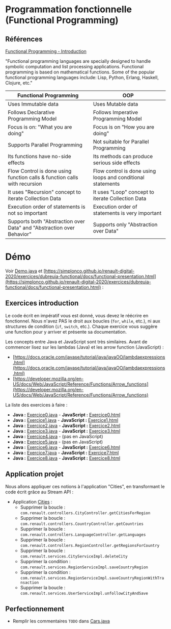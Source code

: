 # Programmation fonctionnelle (Functional Programming)

## Références

[Functional Programming - Introduction](https://www.tutorialspoint.com/functional_programming/functional_programming_introduction.htm)

"Functional programming languages are specially designed to handle symbolic computation and list processing applications. Functional programming is based on mathematical functions. Some of the popular functional programming languages include: Lisp, Python, Erlang, Haskell, Clojure, etc."

| Functional Programming | OOP |
| --- | --- |
| Uses Immutable data | Uses Mutable data |
| Follows Declarative Programming Model | Follows Imperative Programming Model |
| Focus is on: "What you are doing" | Focus is on "How you are doing" |
| Supports Parallel Programming | Not suitable for Parallel Programming |
| Its functions have no-side effects | Its methods can produce serious side effects |
| Flow Control is done using function calls & function calls with recursion | Flow control is done using loops and conditional statements |
| It uses "Recursion" concept to iterate Collection Data | It uses "Loop" concept to iterate Collection Data |
| Execution order of statements is not so important | Execution order of statements is very important |
| Supports both "Abstraction over Data" and "Abstraction over Behavior" | Supports only "Abstraction over Data" |

# Démo

Voir [Demo.java](./src/main/java/Demo.java) et [https://simplonco.github.io/renault-digital-2020/exercices/dubreuia-functional/docs/functional-presentation.html](https://simplonco.github.io/renault-digital-2020/exercices/dubreuia-functional/docs/functional-presentation.html) :

## Exercices introduction

Le code écrit en impératif vous est donné, vous devez le réécrire en fonctionnel. Nous n'avez PAS le droit aux boucles (`for`, `while`, etc.), ni aux structures de condition (`if`, `switch`, etc.). Chaque exercice vous suggère une function pour y arriver et présente sa documentation.

Les concepts entre Java et JavaScript sont très similaires. Avant de commencer lisez sur les lambdas (Java) et les arrow function (JavaScript) :

- [https://docs.oracle.com/javase/tutorial/java/javaOO/lambdaexpressions.html](https://docs.oracle.com/javase/tutorial/java/javaOO/lambdaexpressions.html)
- [https://developer.mozilla.org/en-US/docs/Web/JavaScript/Reference/Functions/Arrow_functions](https://developer.mozilla.org/en-US/docs/Web/JavaScript/Reference/Functions/Arrow_functions)

La liste des exercices à faire :

- **Java :** [Exercice0.java](./src/main/java/Exercice0.java) - **JavaScript :** [Exercice0.html](./src/main/javascript/Exercice0.html) 
- **Java :** [Exercice1.java](./src/main/java/Exercice1.java) - **JavaScript :** [Exercice1.html](./src/main/javascript/Exercice1.html) 
- **Java :** [Exercice2.java](./src/main/java/Exercice2.java) - **JavaScript :** [Exercice2.html](./src/main/javascript/Exercice2.html) 
- **Java :** [Exercice3.java](./src/main/java/Exercice3.java) - **JavaScript :** [Exercice3.html](./src/main/javascript/Exercice3.html) 
- **Java :** [Exercice4.java](./src/main/java/Exercice4.java) - (pas en JavaScript)
- **Java :** [Exercice5.java](./src/main/java/Exercice5.java) - (pas en JavaScript)
- **Java :** [Exercice6.java](./src/main/java/Exercice6.java) - **JavaScript :** [Exercice6.html](./src/main/javascript/Exercice6.html) 
- **Java :** [Exercice7.java](./src/main/java/Exercice7.java) - **JavaScript :** [Exercice7.html](./src/main/javascript/Exercice7.html) 
- **Java :** [Exercice8.java](./src/main/java/Exercice8.java) - **JavaScript :** [Exercice8.html](./src/main/javascript/Exercice8.html) 

## Application projet

Nous allons appliquer ces notions à l'application "Cities", en transformant le code écrit grâce au Stream API :

- Application [Cities](../../formation/dubreuia-cities) :
    - Supprimer la boucle : `com.renault.controllers.CityController.getCitiesForRegion`
    - Supprimer la boucle : `com.renault.controllers.CountryController.getCountries`
    - Supprimer la boucle : `com.renault.controllers.LanguageController.getLanguages`
    - Supprimer la boucle : `com.renault.controllers.RegionController.getRegionsForCountry`
    - Supprimer la boucle : `com.renault.services.CityServiceImpl.deleteCity`
    - Supprimer la condition : `com.renault.services.RegionServiceImpl.saveCountryRegion`
    - Supprimer la condition : `com.renault.services.RegionServiceImpl.saveCountryRegionWithTransaction`
    - Supprimer la boucle : `com.renault.services.UserServiceImpl.unfollowCityAndSave`

## Perfectionnement

- Remplir les commentaires `TODO` dans [Cars.java](./src/main/java/com/dubreuia/Cars.java)
